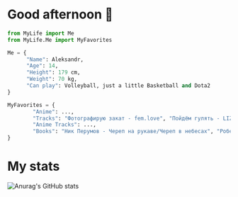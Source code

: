 # Good afternoon 👋

```python
from MyLife import Me
from MyLife.Me import MyFavorites

Me = {
      "Name": Aleksandr, 
      "Age": 14, 
      "Height": 179 cm, 
      "Weight": 70 kg, 
      "Can play": Volleyball, just a little Basketball and Dota2
}

MyFavorites = {
        "Anime": ...,
        "Tracks": "Фотографирую закат - fem.love", "Пойдём гулять - LIZER", "Волны - 8(913)",
        "Anime Tracks": ...,
        "Books": "Ник Перумов - Череп на рукаве/Череп в небесах", "Роберт Хайнлайн - Кукловоды", "Гарри Гаррисон - Мир смерти",
}
```
# My stats
![Anurag's GitHub stats](https://github-readme-stats.vercel.app/api?username=AleksZavg&show_icons=true&theme=tokyonight) 
